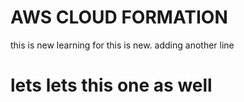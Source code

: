 # AWS CLOUD FORMATION
this is new learning
for this is new.
adding another line
# lets lets this one as well